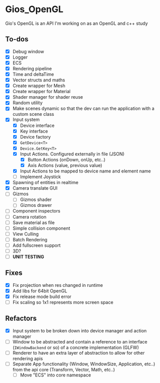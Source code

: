 # Gios_OpenGL
Gio's OpenGL is an API I'm working on as an OpenGL and c++ study
<br>
## To-dos
- [X] Debug window
- [X] Logger
- [X] ECS
- [X] Rendering pipeline
- [X] Time and deltaTime
- [X] Vector structs and maths
- [X] Create wrapper for Mesh
- [X] Create wrapper for Material
- [X] Shader manager for shader reuse
- [X] Random utility
- [X] Make scenes dynamic so that the dev can run the application with a custom scene class
- [X] Input system
  - [X] Device interface
  - [X] Key interface
  - [X] Device factory
  - [X] ``GetDevice<T>``
  - [X] ``Device.GetKey<T>``
  - [X] Input Actions. Configured externally in file (JSON)
    - [X] Button Actions (onDown, onUp, etc..)
    - [X] Axis Actions (value, previous value)
  - [X] Input Actions to be mapped to device name and element name
  - [ ] Implement Joystick
- [X] Spawning of entities in realtime
- [X] Camera translate GUI
- [ ] Gizmos
  - [ ] Gizmos shader
  - [ ] Gizmos drawer
- [ ] Component inspectors
- [ ] Camera rotation
- [ ] Save material as file
- [ ] Simple collision component
- [ ] View Culling
- [ ] Batch Rendering
- [ ] Add fullscreen support
- [ ] 3D?
- [ ] **UNIT TESTING**

## Fixes
- [X] Fix projection when res changed in runtime 
- [X] Add libs for 64bit OpenGL
- [X] Fix release mode build error
- [ ] Fix scaling so 1x1 represents more screen space

## Refactors
- [X] Input system to be broken down into device manager and action manager
- [ ] Window to be abstracted and contain a reference to an interface (``IWindowBackend`` or so) of a concrete implementation (GLFW)
- [ ] Renderer to have an extra layer of abstraction to allow for other rendering apis
- [ ] Separate App functionality (Window, WindowSize, Application, etc..) from the api core (Transform, Vector, Math, etc..)
  - [ ] Move "ECS" into core namespace